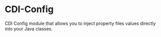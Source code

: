 CDI-Config
==========

CDI Config module that allows you to inject property files values directly into your Java classes.